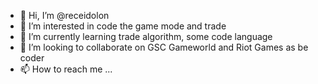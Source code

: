 - 👋 Hi, I’m @receidolon 
- 👀 I’m interested in code the game mode and trade
- 🌱 I’m currently learning trade algorithm, some code language 
- 💞️ I’m looking to collaborate on GSC Gameworld and Riot Games as be coder
- 📫 How to reach me ...

<!---

--->
